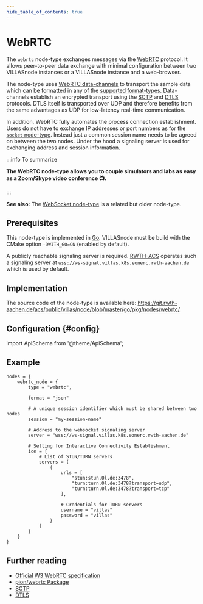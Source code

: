 ```yaml
---
hide_table_of_contents: true
---
```


# WebRTC

The `webrtc` node-type exchanges messages via the [WebRTC](https://webrtc.org/) protocol.
It allows peer-to-peer data exchange with minimal configuration between two VILLASnode instances or a VILLASnode instance and a web-browser.

The node-type uses [WebRTC data-channels](https://developer.mozilla.org/en-US/docs/Web/API/RTCDataChannel) to transport the sample data which can be formatted in any of the [supported format-types](../formats/index.md).
Data-channels establish an encrypted transport using the [SCTP](https://en.wikipedia.org/wiki/Stream_Control_Transmission_Protocol) and [DTLS](https://en.wikipedia.org/wiki/Datagram_Transport_Layer_Security) protocols.
DTLS itself is transported over UDP and therefore benefits from the same advantages as UDP for low-latency real-time communication.

In addition, WebRTC fully automates the process connection establishment.
Users do not have to exchange IP addresses or port numbers as for the [`socket` node-type](./socket.md).
Instead just a common session name needs to be agreed on between the two nodes.
Under the hood a signaling server is used for exchanging address and session information.

:::info To summarize

**The WebRTC node-type allows you to couple simulators and labs as easy as a Zoom/Skype video conference 📺.**

:::

**See also:** The [WebSocket node-type](./websocket.md) is a related but older node-type.

## Prerequisites

This node-type is implemented in [Go](https://go.dev/).
VILLASnode must be build with the CMake option `-DWITH_GO=ON` (enabled by default).

A publicly reachable signaling server is required.
[RWTH-ACS](https://www.acs.eonerc.rwth-aachen.de) operates such a signaling server at `wss://ws-signal.villas.k8s.eonerc.rwth-aachen.de` which is used by default.

## Implementation

The source code of the node-type is available here:
https://git.rwth-aachen.de/acs/public/villas/node/blob/master/go/pkg/nodes/webrtc/

## Configuration {#config}

import ApiSchema from '@theme/ApiSchema';

<ApiSchema example pointer="#/components/schemas/webrtc" />

## Example

``` url="external/node/etc/examples/nodes/webrtc.conf" title="node/etc/examples/nodes/webrtc.conf"
nodes = {
	webrtc_node = {
		type = "webrtc",

		format = "json"

		# A unique session identifier which must be shared between two nodes
		session = "my-session-name"

		# Address to the websocket signaling server
		server = "wss://ws-signal.villas.k8s.eonerc.rwth-aachen.de"

		# Setting for Interactive Connectivity Establishment
		ice = {
			# List of STUN/TURN servers
			servers = (
				{
					urls = [
						"stun:stun.0l.de:3478",
						"turn:turn.0l.de:3478?transport=udp",
						"turn:turn.0l.de:3478?transport=tcp"
					],

					# Credentials for TURN servers
					username = "villas"
					password = "villas"
				}
			)
		}
	}
}
```

## Further reading

- [Official W3 WebRTC specification](https://www.w3.org/TR/webrtc/)
- [pion/webrtc Package](https://github.com/pion/webrtc)
- [SCTP](https://en.wikipedia.org/wiki/Stream_Control_Transmission_Protocol)
- [DTLS](https://en.wikipedia.org/wiki/Datagram_Transport_Layer_Security)
